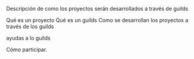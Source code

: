 Descripción de como los proyectos serán desarrollados a través de guilds

Qué es un proyecto
Qué es un guilds
Como se desarrollan los proyectos a través de los guilds

ayudas a lo guilds

Cómo participar. 

